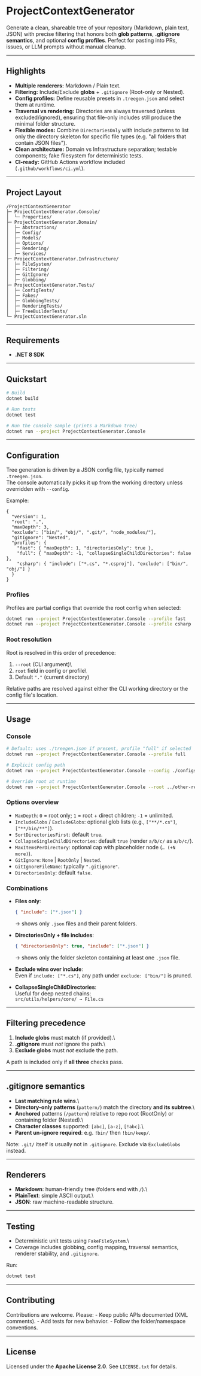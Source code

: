 # ProjectContextGenerator

Generate a clean, shareable tree of your repository (Markdown, plain
text, JSON) with precise filtering that honors both **glob patterns**,
**.gitignore semantics**, and optional **config profiles**. Perfect for
pasting into PRs, issues, or LLM prompts without manual cleanup.

---

## Highlights

-   **Multiple renderers:** Markdown / Plain text.
-   **Filtering:** Include/Exclude **globs** + `.gitignore` (Root-only
    or Nested).
-   **Config profiles:** Define reusable presets in `.treegen.json` and
    select them at runtime.
-   **Traversal vs rendering:** Directories are always traversed (unless
    excluded/ignored), ensuring that file-only includes still produce
    the minimal folder structure.
-   **Flexible modes:** Combine `DirectoriesOnly` with include patterns
    to list only the directory skeleton for specific file types
    (e.g. "all folders that contain JSON files").
-   **Clean architecture:** Domain vs Infrastructure separation;
    testable components; fake filesystem for deterministic tests.
-   **CI-ready:** GitHub Actions workflow included
    (`.github/workflows/ci.yml`).

---

## Project Layout

    /ProjectContextGenerator
    ├─ ProjectContextGenerator.Console/
    │  └─ Properties/
    ├─ ProjectContextGenerator.Domain/
    │  ├─ Abstractions/
    │  ├─ Config/
    │  ├─ Models/
    │  ├─ Options/
    │  ├─ Rendering/
    │  ├─ Services/
    ├─ ProjectContextGenerator.Infrastructure/
    │  ├─ FileSystem/
    │  ├─ Filtering/
    │  ├─ GitIgnore/
    │  ├─ Globbing/
    ├─ ProjectContextGenerator.Tests/
    │  ├─ ConfigTests/
    │  ├─ Fakes/
    │  ├─ GlobbingTests/
    │  ├─ RenderingTests/
    │  ├─ TreeBuilderTests/
    └─ ProjectContextGenerator.sln

---

## Requirements

-   **.NET 8 SDK**

---

## Quickstart

``` bash
# Build
dotnet build

# Run tests
dotnet test

# Run the console sample (prints a Markdown tree)
dotnet run --project ProjectContextGenerator.Console
```

---

## Configuration

Tree generation is driven by a JSON config file, typically named
`.treegen.json`.\
The console automatically picks it up from the working directory unless
overridden with `--config`.

Example:

``` jsonc
{
  "version": 1,
  "root": ".",
  "maxDepth": 3,
  "exclude": ["bin/", "obj/", ".git/", "node_modules/"],
  "gitIgnore": "Nested",
  "profiles": {
    "fast": { "maxDepth": 1, "directoriesOnly": true },
    "full": { "maxDepth": -1, "collapseSingleChildDirectories": false },
    "csharp": { "include": ["*.cs", "*.csproj"], "exclude": ["bin/", "obj/"] }
  }
}
```

### Profiles

Profiles are partial configs that override the root config when
selected:

``` bash
dotnet run --project ProjectContextGenerator.Console --profile fast
dotnet run --project ProjectContextGenerator.Console --profile csharp
```

### Root resolution

Root is resolved in this order of precedence:

1.  `--root` (CLI argument)\
2.  `root` field in config or profile\
3.  Default `"."` (current directory)

Relative paths are resolved against either the CLI working directory or
the config file's location.

---

## Usage

### Console

``` bash
# Default: uses ./treegen.json if present, profile "full" if selected
dotnet run --project ProjectContextGenerator.Console --profile full

# Explicit config path
dotnet run --project ProjectContextGenerator.Console --config ./configs/custom.json

# Override root at runtime
dotnet run --project ProjectContextGenerator.Console --root ../other-repo
```

### Options overview

-   `MaxDepth`: `0` = root only; `1` = root + direct children; `-1` =
    unlimited.
-   `IncludeGlobs` / `ExcludeGlobs`: optional glob lists (e.g.,
    `["**/*.cs"]`, `["**/bin/**"]`).
-   `SortDirectoriesFirst`: default `true`.
-   `CollapseSingleChildDirectories`: default `true` (render `a/b/c/` as
    `a/b/c/`).
-   `MaxItemsPerDirectory`: optional cap with placeholder node
    (`… (+N more)`).
-   `GitIgnore`: `None` \| `RootOnly` \| `Nested`.
-   `GitIgnoreFileName`: typically `".gitignore"`.
-   `DirectoriesOnly`: default `false`.

### Combinations

-   **Files only**:

    ``` json
    { "include": ["*.json"] }
    ```

    → shows only `.json` files and their parent folders.

-   **DirectoriesOnly + file includes**:

    ``` json
    { "directoriesOnly": true, "include": ["*.json"] }
    ```

    → shows only the folder skeleton containing at least one `.json`
    file.

-   **Exclude wins over include**:\
    Even if `include: ["*.cs"]`, any path under `exclude: ["bin/"]` is
    pruned.

-   **CollapseSingleChildDirectories**:\
    Useful for deep nested chains:\
    `src/utils/helpers/core/ → File.cs`

---

## Filtering precedence

1.  **Include globs** must match (if provided).\
2.  **.gitignore** must *not* ignore the path.\
3.  **Exclude globs** must *not* exclude the path.

A path is included only if **all three** checks pass.

---

## .gitignore semantics

-   **Last matching rule wins**.\
-   **Directory-only patterns** (`pattern/`) match the directory **and
    its subtree**.\
-   **Anchored** patterns (`/pattern`) relative to repo root (RootOnly)
    or containing folder (Nested).\
-   **Character classes** supported: `[abc]`, `[a-z]`, `[!abc]`.\
-   **Parent un-ignore required**: e.g. `!bin/` then `!bin/keep/`.

Note: `.git/` itself is usually not in `.gitignore`. Exclude via
`ExcludeGlobs` instead.

---

## Renderers

-   **Markdown**: human-friendly tree (folders end with `/`).\
-   **PlainText**: simple ASCII output.\
-   **JSON**: raw machine-readable structure.

---

## Testing

-   Deterministic unit tests using `FakeFileSystem`.\
-   Coverage includes globbing, config mapping, traversal semantics,
    renderer stability, and `.gitignore`.

Run:

``` bash
dotnet test
```

---

## Contributing

Contributions are welcome. Please: - Keep public APIs documented (XML
comments). - Add tests for new behavior. - Follow the folder/namespace
conventions.

---

## License

Licensed under the **Apache License 2.0**. See `LICENSE.txt` for
details.
